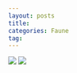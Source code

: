 ```yaml
---
layout: posts
title: 
categories: Faune
tag: 
---
```

<img src="/faune_flore_meyrin/images/P1060778 copy.jpg" />
<img src="/faune_flore_meyrin/images/P1060818 copy.jpg" />
